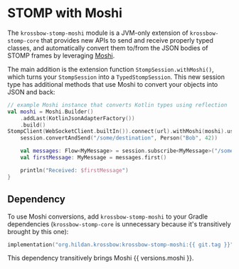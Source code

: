 # STOMP with Moshi

The `krossbow-stomp-moshi` module is a JVM-only extension of `krossbow-stomp-core` that provides new APIs to
send and receive properly typed classes, and automatically convert them to/from the JSON bodies of STOMP frames
by leveraging [Moshi](https://github.com/square/moshi).

The main addition is the extension function `StompSession.withMoshi()`, which turns your `StompSession`
into a `TypedStompSession`.
This new session type has additional methods that use Moshi to convert your objects into JSON and back:

```kotlin
// example Moshi instance that converts Kotlin types using reflection
val moshi = Moshi.Builder()
    .addLast(KotlinJsonAdapterFactory())
    .build()
StompClient(WebSocketClient.builtIn()).connect(url).withMoshi(moshi).use { session ->
    session.convertAndSend("/some/destination", Person("Bob", 42)) 

    val messages: Flow<MyMessage> = session.subscribe<MyMessage>("/some/topic/destination")
    val firstMessage: MyMessage = messages.first()

    println("Received: $firstMessage")
}
```

## Dependency

To use Moshi conversions, add `krossbow-stomp-moshi` to your Gradle dependencies
(`krossbow-stomp-core` is unnecessary because it's transitively brought by this one):

```kotlin
implementation("org.hildan.krossbow:krossbow-stomp-moshi:{{ git.tag }}")
```

This dependency transitively brings Moshi {{ versions.moshi }}.
